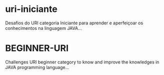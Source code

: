 # uri-iniciante
Desafios do URI categoria Iniciante para aprender e aperfeiçoar os conhecimentos na linguagem JAVA...

# BEGINNER-URI
Challenges URI beginner category to know and improve the knowledges in JAVA programming language...
